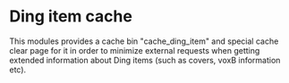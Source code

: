 Ding item cache
==============
This modules provides a cache bin "cache_ding_item" and special cache clear page
for it in order to minimize external requests when getting extended information
about Ding items (such as covers, voxB information etc).
